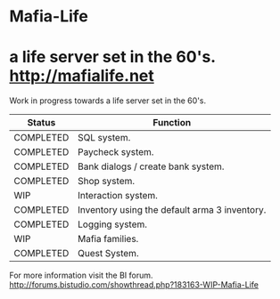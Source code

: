 # Mafia-Life
a life server set in the 60's.
http://mafialife.net
===============

Work in progress towards a life server set in the 60's.

| Status  | Function |
| ------------- | ------------- |
| COMPLETED  | SQL system. |
| COMPLETED  | Paycheck system.  |
| COMPLETED  | Bank dialogs / create bank system. |
| COMPLETED  | Shop system.  |
| WIP  | Interaction system. |
| COMPLETED  | Inventory using the default arma 3 inventory.  |
| COMPLETED | Logging system. |
| WIP | Mafia families. |
| COMPLETED | Quest System. |

For more information visit the BI forum.
http://forums.bistudio.com/showthread.php?183163-WIP-Mafia-Life

